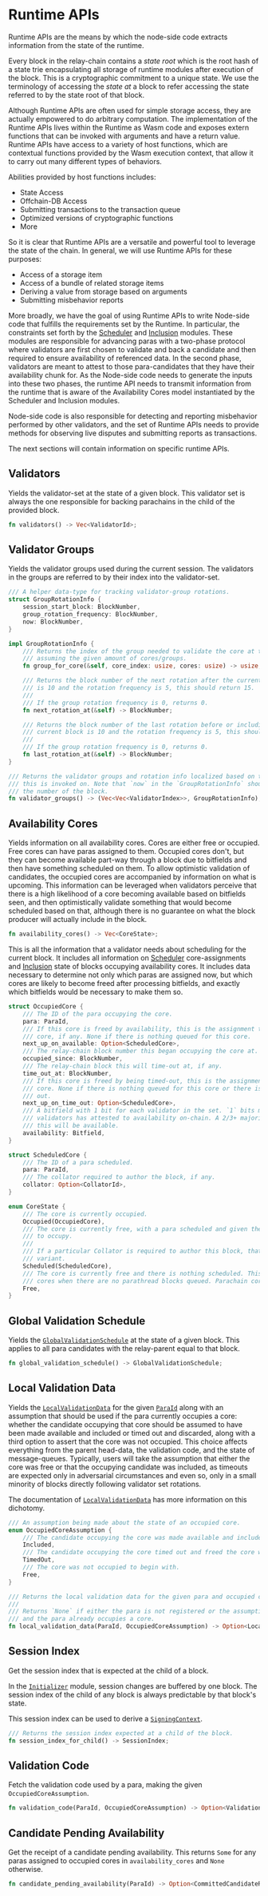 # Runtime APIs

Runtime APIs are the means by which the node-side code extracts information from the state of the runtime.

Every block in the relay-chain contains a *state root* which is the root hash of a state trie encapsulating all storage of runtime modules after execution of the block. This is a cryptographic commitment to a unique state. We use the terminology of accessing the *state at* a block to refer accessing the state referred to by the state root of that block.

Although Runtime APIs are often used for simple storage access, they are actually empowered to do arbitrary computation. The implementation of the Runtime APIs lives within the Runtime as Wasm code and exposes extern functions that can be invoked with arguments and have a return value. Runtime APIs have access to a variety of host functions, which are contextual functions provided by the Wasm execution context, that allow it to carry out many different types of behaviors.

Abilities provided by host functions includes:
  * State Access
  * Offchain-DB Access
  * Submitting transactions to the transaction queue
  * Optimized versions of cryptographic functions
  * More

So it is clear that Runtime APIs are a versatile and powerful tool to leverage the state of the chain. In general, we will use Runtime APIs for these purposes:
  * Access of a storage item
  * Access of a bundle of related storage items
  * Deriving a value from storage based on arguments
  * Submitting misbehavior reports

More broadly, we have the goal of using Runtime APIs to write Node-side code that fulfills the requirements set by the Runtime. In particular, the constraints set forth by the [Scheduler](../runtime/scheduler.md) and [Inclusion](../runtime/inclusion.md) modules. These modules are responsible for advancing paras with a two-phase protocol where validators are first chosen to validate and back a candidate and then required to ensure availability of referenced data. In the second phase, validators are meant to attest to those para-candidates that they have their availability chunk for. As the Node-side code needs to generate the inputs into these two phases, the runtime API needs to transmit information from the runtime that is aware of the Availability Cores model instantiated by the Scheduler and Inclusion modules.

Node-side code is also responsible for detecting and reporting misbehavior performed by other validators, and the set of Runtime APIs needs to provide methods for observing live disputes and submitting reports as transactions.

The next sections will contain information on specific runtime APIs.

## Validators

Yields the validator-set at the state of a given block. This validator set is always the one responsible for backing parachains in the child of the provided block.

```rust
fn validators() -> Vec<ValidatorId>;
```

## Validator Groups

Yields the validator groups used during the current session. The validators in the groups are referred to by their index into the validator-set.

```rust
/// A helper data-type for tracking validator-group rotations.
struct GroupRotationInfo {
	session_start_block: BlockNumber,
	group_rotation_frequency: BlockNumber,
	now: BlockNumber,
}

impl GroupRotationInfo {
	/// Returns the index of the group needed to validate the core at the given index,
	/// assuming the given amount of cores/groups.
	fn group_for_core(&self, core_index: usize, cores: usize) -> usize;

	/// Returns the block number of the next rotation after the current block. If the current block
	/// is 10 and the rotation frequency is 5, this should return 15.
	///
	/// If the group rotation frequency is 0, returns 0.
	fn next_rotation_at(&self) -> BlockNumber;

	/// Returns the block number of the last rotation before or including the current block. If the
	/// current block is 10 and the rotation frequency is 5, this should return 10.
	///
	/// If the group rotation frequency is 0, returns 0.
	fn last_rotation_at(&self) -> BlockNumber;
}

/// Returns the validator groups and rotation info localized based on the block whose state
/// this is invoked on. Note that `now` in the `GroupRotationInfo` should be the successor of
/// the number of the block.
fn validator_groups() -> (Vec<Vec<ValidatorIndex>>, GroupRotationInfo);
```

## Availability Cores

Yields information on all availability cores. Cores are either free or occupied. Free cores can have paras assigned to them. Occupied cores don't, but they can become available part-way through a block due to bitfields and then have something scheduled on them. To allow optimistic validation of candidates, the occupied cores are accompanied by information on what is upcoming. This information can be leveraged when validators perceive that there is a high likelihood of a core becoming available based on bitfields seen, and then optimistically validate something that would become scheduled based on that, although there is no guarantee on what the block producer will actually include in the block.

```rust
fn availability_cores() -> Vec<CoreState>;
```

This is all the information that a validator needs about scheduling for the current block. It includes all information on [Scheduler](../runtime/scheduler.md) core-assignments and [Inclusion](../runtime/inclusion.md) state of blocks occupying availability cores. It includes data necessary to determine not only which paras are assigned now, but which cores are likely to become freed after processing bitfields, and exactly which bitfields would be necessary to make them so.

```rust
struct OccupiedCore {
	/// The ID of the para occupying the core.
	para: ParaId,
	/// If this core is freed by availability, this is the assignment that is next up on this
	/// core, if any. None if there is nothing queued for this core.
	next_up_on_available: Option<ScheduledCore>,
	/// The relay-chain block number this began occupying the core at.
	occupied_since: BlockNumber,
	/// The relay-chain block this will time-out at, if any.
	time_out_at: BlockNumber,
	/// If this core is freed by being timed-out, this is the assignment that is next up on this
	/// core. None if there is nothing queued for this core or there is no possibility of timing
	/// out.
	next_up_on_time_out: Option<ScheduledCore>,
	/// A bitfield with 1 bit for each validator in the set. `1` bits mean that the corresponding
	/// validators has attested to availability on-chain. A 2/3+ majority of `1` bits means that
	/// this will be available.
	availability: Bitfield,
}

struct ScheduledCore {
	/// The ID of a para scheduled.
	para: ParaId,
	/// The collator required to author the block, if any.
	collator: Option<CollatorId>,
}

enum CoreState {
	/// The core is currently occupied.
	Occupied(OccupiedCore),
	/// The core is currently free, with a para scheduled and given the opportunity
	/// to occupy.
	///
	/// If a particular Collator is required to author this block, that is also present in this
	/// variant.
	Scheduled(ScheduledCore),
	/// The core is currently free and there is nothing scheduled. This can be the case for parathread
	/// cores when there are no parathread blocks queued. Parachain cores will never be left idle.
	Free,
}
```

## Global Validation Schedule

Yields the [`GlobalValidationSchedule`](../types/candidate.md#globalvalidationschedule) at the state of a given block. This applies to all para candidates with the relay-parent equal to that block.

```rust
fn global_validation_schedule() -> GlobalValidationSchedule;
```

## Local Validation Data

Yields the [`LocalValidationData`](../types/candidate.md#localvalidationdata) for the given [`ParaId`](../types/candidate.md#paraid) along with an assumption that should be used if the para currently occupies a core: whether the candidate occupying that core should be assumed to have been made available and included or timed out and discarded, along with a third option to assert that the core was not occupied. This choice affects everything from the parent head-data, the validation code, and the state of message-queues. Typically, users will take the assumption that either the core was free or that the occupying candidate was included, as timeouts are expected only in adversarial circumstances and even so, only in a small minority of blocks directly following validator set rotations.

The documentation of [`LocalValidationData`](../types/candidate.md#localvalidationdata) has more information on this dichotomy.

```rust
/// An assumption being made about the state of an occupied core.
enum OccupiedCoreAssumption {
	/// The candidate occupying the core was made available and included to free the core.
	Included,
	/// The candidate occupying the core timed out and freed the core without advancing the para.
	TimedOut,
	/// The core was not occupied to begin with.
	Free,
}

/// Returns the local validation data for the given para and occupied core assumption.
///
/// Returns `None` if either the para is not registered or the assumption is `Freed`
/// and the para already occupies a core.
fn local_validation_data(ParaId, OccupiedCoreAssumption) -> Option<LocalValidationData>;
```

## Session Index

Get the session index that is expected at the child of a block.

In the [`Initializer`](../runtime/initializer.md) module, session changes are buffered by one block. The session index of the child of any block is always predictable by that block's state.

This session index can be used to derive a [`SigningContext`](../types/candidate.md#signing-context).

```rust
/// Returns the session index expected at a child of the block.
fn session_index_for_child() -> SessionIndex;
```

## Validation Code

Fetch the validation code used by a para, making the given `OccupiedCoreAssumption`.

```rust
fn validation_code(ParaId, OccupiedCoreAssumption) -> Option<ValidationCode>;
```

## Candidate Pending Availability

Get the receipt of a candidate pending availability. This returns `Some` for any paras assigned to occupied cores in `availability_cores` and `None` otherwise.

```rust
fn candidate_pending_availability(ParaId) -> Option<CommittedCandidateReceipt>;
```
